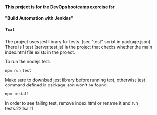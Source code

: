 #### This project is for the DevOps bootcamp exercise for

#### "Build Automation with Jenkins"

##### Test
The project uses jest library for tests. (see "test" script in package.json)
There is 1 test (server.test.js) in the project that checks whether the main index.html file exists in the project. 

To run the nodejs test:

    npm run test

Make sure to download jest library before running test, otherwise jest command defined in package.json won't be found.

    npm install

In order to see failing test, remove index.html or rename it and run tests.22dsa
11
